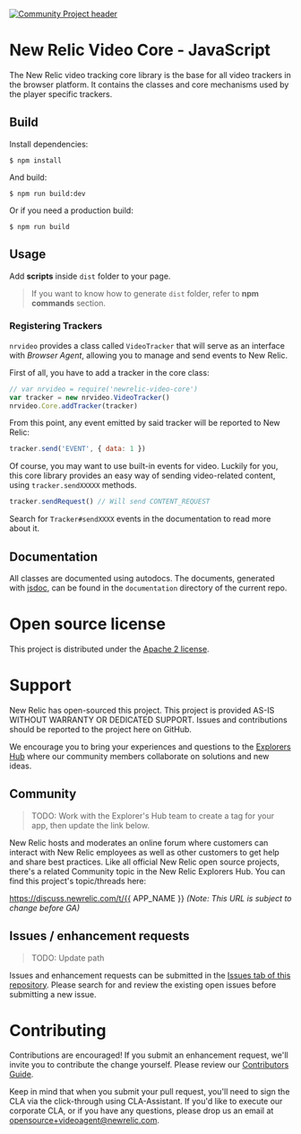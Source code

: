 [![Community Project header](https://github.com/newrelic/open-source-office/raw/master/examples/categories/images/Community_Project.png)](https://github.com/newrelic/open-source-office/blob/master/examples/categories/index.md#community-project)

# New Relic Video Core - JavaScript

The New Relic video tracking core library is the base for all video trackers in the browser platform. It contains the classes and core mechanisms used by the player specific trackers.

## Build

Install dependencies:

```
$ npm install
```

And build:

```
$ npm run build:dev
```

Or if you need a production build:

```
$ npm run build
```

## Usage
Add **scripts** inside `dist` folder to your page.

> If you want to know how to generate `dist` folder, refer to **npm commands** section.

### Registering Trackers
`nrvideo` provides a class called `VideoTracker` that will serve as an interface with 
*Browser Agent*, allowing you to manage and send events to New Relic.

First of all, you have to add a tracker in the core class:
```javascript
// var nrvideo = require('newrelic-video-core')
var tracker = new nrvideo.VideoTracker()
nrvideo.Core.addTracker(tracker)
```

From this point, any event emitted by said tracker will be reported to New Relic:
```javascript
tracker.send('EVENT', { data: 1 })
```

Of course, you may want to use built-in events for video. Luckily for you, this core library
provides an easy way of sending video-related content, using `tracker.sendXXXXX` methods.

```javascript
tracker.sendRequest() // Will send CONTENT_REQUEST
```

Search for `Tracker#sendXXXX` events in the documentation to read more about it.

## Documentation

All classes are documented using autodocs. The documents, generated with [jsdoc](https://github.com/jsdoc/jsdoc), can be found in the `documentation` directory of the current repo.

# Open source license

This project is distributed under the [Apache 2 license](LICENSE).

# Support

New Relic has open-sourced this project. This project is provided AS-IS WITHOUT WARRANTY OR DEDICATED SUPPORT. Issues and contributions should be reported to the project here on GitHub.

We encourage you to bring your experiences and questions to the [Explorers Hub](https://discuss.newrelic.com) where our community members collaborate on solutions and new ideas.

## Community

> TODO: Work with the Explorer's Hub team to create a tag for your app, then update the link below.

New Relic hosts and moderates an online forum where customers can interact with New Relic employees as well as other customers to get help and share best practices. Like all official New Relic open source projects, there's a related Community topic in the New Relic Explorers Hub. You can find this project's topic/threads here:

https://discuss.newrelic.com/t/{{ APP_NAME }}
*(Note: This URL is subject to change before GA)*

## Issues / enhancement requests

> TODO: Update path

Issues and enhancement requests can be submitted in the [Issues tab of this repository](../../issues). Please search for and review the existing open issues before submitting a new issue.

# Contributing

Contributions are encouraged! If you submit an enhancement request, we'll invite you to contribute the change yourself. Please review our [Contributors Guide](CONTRIBUTING.md).

Keep in mind that when you submit your pull request, you'll need to sign the CLA via the click-through using CLA-Assistant. If you'd like to execute our corporate CLA, or if you have any questions, please drop us an email at opensource+videoagent@newrelic.com.
